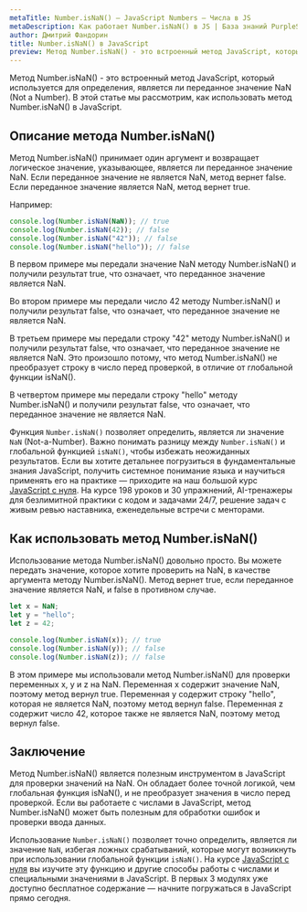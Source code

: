 ```yaml
---
metaTitle: Number.isNaN() – JavaScript Numbers – Числа в JS
metaDescription: Как работает Number.isNaN() в JS | База знаний PurpleSchool
author: Дмитрий Фандорин
title: Number.isNaN() в JavaScript
preview: Метод Number.isNaN() - это встроенный метод JavaScript, который используется для определения, является ли переданное значение NaN (Not a Number)...
---
```


Метод Number.isNaN() - это встроенный метод JavaScript, который используется для определения, является ли переданное значение NaN (Not a Number). В этой статье мы рассмотрим, как использовать метод Number.isNaN() в JavaScript.

## Описание метода Number.isNaN()

Метод Number.isNaN() принимает один аргумент и возвращает логическое значение, указывающее, является ли переданное значение NaN. Если переданное значение не является NaN, метод вернет false. Если переданное значение является NaN, метод вернет true.

Например:

```javascript
console.log(Number.isNaN(NaN)); // true
console.log(Number.isNaN(42)); // false
console.log(Number.isNaN("42")); // false
console.log(Number.isNaN("hello")); // false
```

В первом примере мы передали значение NaN методу Number.isNaN() и получили результат true, что означает, что переданное значение является NaN.

Во втором примере мы передали число 42 методу Number.isNaN() и получили результат false, что означает, что переданное значение не является NaN.

В третьем примере мы передали строку "42" методу Number.isNaN() и получили результат false, что означает, что переданное значение не является NaN. Это произошло потому, что метод Number.isNaN() не преобразует строку в число перед проверкой, в отличие от глобальной функции isNaN().

В четвертом примере мы передали строку "hello" методу Number.isNaN() и получили результат false, что означает, что переданное значение не является NaN.

Функция `Number.isNaN()` позволяет определить, является ли значение `NaN` (Not-a-Number). Важно понимать разницу между `Number.isNaN()` и глобальной функцией `isNaN()`, чтобы избежать неожиданных результатов. Если вы хотите детальнее погрузиться в фундаментальные знания JavaScript, получить системное понимание языка и научиться применять его на практике — приходите на наш большой курс [JavaScript с нуля](https://purpleschool.ru/course/javascript-basics?utm_source=knowledgebase&utm_medium=text&utm_campaign=number-isnan-v-javascript). На курсе 198 уроков и 30 упражнений, AI-тренажеры для безлимитной практики с кодом и задачами 24/7, решение задач с живым ревью наставника, еженедельные встречи с менторами.

## Как использовать метод Number.isNaN()

Использование метода Number.isNaN() довольно просто. Вы можете передать значение, которое хотите проверить на NaN, в качестве аргумента методу Number.isNaN(). Метод вернет true, если переданное значение является NaN, и false в противном случае.

```javascript
let x = NaN;
let y = "hello";
let z = 42;

console.log(Number.isNaN(x)); // true
console.log(Number.isNaN(y)); // false
console.log(Number.isNaN(z)); // false
```

В этом примере мы использовали метод Number.isNaN() для проверки переменных x, y и z на NaN. Переменная x содержит значение NaN, поэтому метод вернул true. Переменная y содержит строку "hello", которая не является NaN, поэтому метод вернул false. Переменная z содержит число 42, которое также не является NaN, поэтому метод вернул false.

## Заключение

Метод Number.isNaN() является полезным инструментом в JavaScript для проверки значений на NaN. Он обладает более точной логикой, чем глобальная функция isNaN(), и не преобразует значения в число перед проверкой. Если вы работаете с числами в JavaScript, метод Number.isNaN() может быть полезным для обработки ошибок и проверки ввода данных.

Использование `Number.isNaN()` позволяет точно определить, является ли значение `NaN`, избегая ложных срабатываний, которые могут возникнуть при использовании глобальной функции `isNaN()`. На курсе [JavaScript с нуля](https://purpleschool.ru/course/javascript-basics?utm_source=knowledgebase&utm_medium=text&utm_campaign=number-isnan-v-javascript) вы изучите эту функцию и другие способы работы с числами и специальными значениями в JavaScript. В первых 3 модулях уже доступно бесплатное содержание — начните погружаться в JavaScript прямо сегодня.
